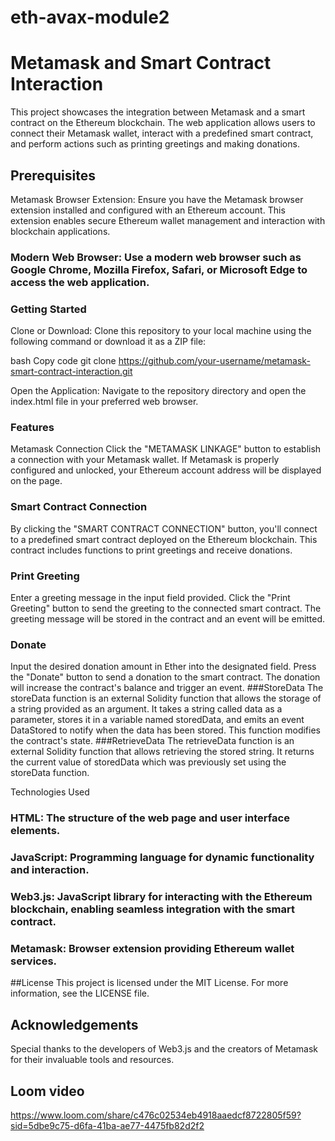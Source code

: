 # eth-avax-module2
# Metamask and Smart Contract Interaction
This project showcases the integration between Metamask and a smart contract on the Ethereum blockchain. The web application allows users to connect their Metamask wallet, interact with a predefined smart contract, and perform actions such as printing greetings and making donations.

## Prerequisites
Metamask Browser Extension: Ensure you have the Metamask browser extension installed and configured with an Ethereum account. This extension enables secure Ethereum wallet management and interaction with blockchain applications.

### Modern Web Browser: Use a modern web browser such as Google Chrome, Mozilla Firefox, Safari, or Microsoft Edge to access the web application.

### Getting Started
Clone or Download: Clone this repository to your local machine using the following command or download it as a ZIP file:

bash
Copy code
git clone https://github.com/your-username/metamask-smart-contract-interaction.git

Open the Application: Navigate to the repository directory and open the index.html file in your preferred web browser.

### Features
Metamask Connection
Click the "METAMASK LINKAGE" button to establish a connection with your Metamask wallet. If Metamask is properly configured and unlocked, your Ethereum account address will be displayed on the page.

### Smart Contract Connection
By clicking the "SMART CONTRACT CONNECTION" button, you'll connect to a predefined smart contract deployed on the Ethereum blockchain. This contract includes functions to print greetings and receive donations.

### Print Greeting
Enter a greeting message in the input field provided.
Click the "Print Greeting" button to send the greeting to the connected smart contract.
The greeting message will be stored in the contract and an event will be emitted.
### Donate
Input the desired donation amount in Ether into the designated field.
Press the "Donate" button to send a donation to the smart contract.
The donation will increase the contract's balance and trigger an event.
###StoreData
The storeData function is an external Solidity function that allows the storage of a string provided as an argument. It takes a string called data as a parameter, stores it in a variable named storedData, and emits an event DataStored to notify when the data has been stored. This function modifies the contract's state.
###RetrieveData
The retrieveData function is an external Solidity function that allows retrieving the stored string. It returns the current value of storedData which was previously set using the storeData function.

Technologies Used
### HTML: The structure of the web page and user interface elements.
### JavaScript: Programming language for dynamic functionality and interaction.
### Web3.js: JavaScript library for interacting with the Ethereum blockchain, enabling seamless integration with the smart contract.
### Metamask: Browser extension providing Ethereum wallet services.
##License
This project is licensed under the MIT License. For more information, see the LICENSE file.

## Acknowledgements
Special thanks to the developers of Web3.js and the creators of Metamask for their invaluable tools and resources.
## Loom video 
https://www.loom.com/share/c476c02534eb4918aaedcf8722805f59?sid=5dbe9c75-d6fa-41ba-ae77-4475fb82d2f2
